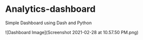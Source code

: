 # Analytics-dashboard
Simple Dashboard using Dash and Python 

![Dashboard Image](Screenshot 2021-02-28 at 10.57.50 PM.png)
